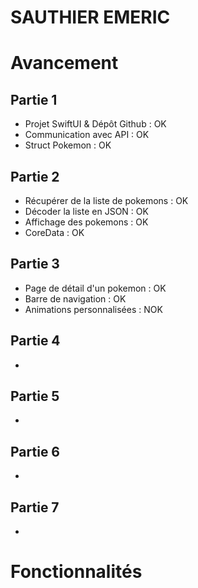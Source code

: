 # SAUTHIER EMERIC

# Avancement
## Partie 1
- Projet SwiftUI & Dépôt Github : OK
- Communication avec API : OK
- Struct Pokemon : OK
  
## Partie 2
- Récupérer de la liste de pokemons : OK
- Décoder la liste en JSON : OK
- Affichage des pokemons : OK
- CoreData : OK

## Partie 3
- Page de détail d'un pokemon : OK
- Barre de navigation  : OK
- Animations personnalisées : NOK

## Partie 4
- 

## Partie 5
- 

## Partie 6
- 

## Partie 7
- 

# Fonctionnalités
